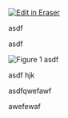 <p><a target="_blank" href="https://app.eraser.io/workspace/ros4JVVL3Q5b6fgee7JD" id="edit-in-eraser-github-link"><img alt="Edit in Eraser" src="https://firebasestorage.googleapis.com/v0/b/second-petal-295822.appspot.com/o/images%2Fgithub%2FOpen%20in%20Eraser.svg?alt=media&amp;token=968381c8-a7e7-472a-8ed6-4a6626da5501"></a></p>

asdf

asdf

![Figure 1 asdf](undefined "Figure 1 asdf")

asdf hjk

asdfqwefawf

awefewaf







<!--- Eraser file: https://app.eraser.io/workspace/ros4JVVL3Q5b6fgee7JD --->